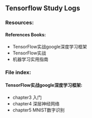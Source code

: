## Tensorflow  Study Logs



### Resources:

#### References Books:

- TensorFlow实战google深度学习框架
- TensorFlow实战
- 机器学习实用指南





### File index:

#### TensorFlow实战google深度学习框架:

- chapter3 入门
- chapter4 深层神经网络
- chapter5 MNIST数字识别



